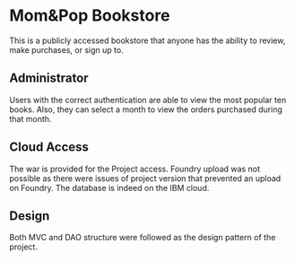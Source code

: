 # Mom&Pop Bookstore

This is a publicly accessed bookstore that anyone has the ability to review, make purchases, or sign up to.

## Administrator

Users with the correct authentication are able to view the most popular ten books. Also, they can select a month to view the orders purchased during that month.

## Cloud Access 

The war is provided for the Project access. Foundry upload was not possible as there were issues of project version that prevented an upload on Foundry. The database is indeed on the IBM cloud.

## Design
Both MVC and DAO structure were followed as the design pattern of the project.

